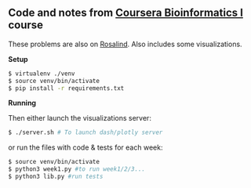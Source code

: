 ## Code and notes from [Coursera Bioinformatics I](https://www.coursera.org/learn/dna-analysis/home) course

These problems are also on [Rosalind](https://rosalind.info/problems/locations/). Also includes some visualizations.

**Setup**
```bash
$ virtualenv ./venv
$ source venv/bin/activate
$ pip install -r requirements.txt
```

**Running**

Then either launch the visualizations server:
```bash
$ ./server.sh # To launch dash/plotly server
```

or run the files with code & tests for each week:

```bash
$ source venv/bin/activate
$ python3 week1.py #to run week1/2/3...
$ python3 lib.py #run tests
```

